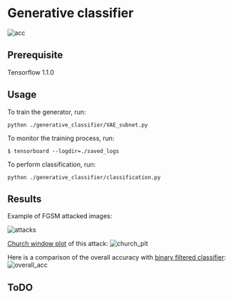 # Generative classifier
![acc](../master/assets/net_struct.png)

## Prerequisite
Tensorflow 1.1.0

## Usage

To train the generator, run:

`python ./generative_classifier/VAE_subnet.py` 


To monitor the training process, run:

```
$ tensorboard --logdir=./saved_logs
```

To perform classification, run:

`python ./generative_classifier/classification.py` 


## Results
Example of FGSM attacked images:

![attacks](../master/assets/attacks.png)

[Church window plot](https://arxiv.org/abs/1611.02770) of this attack:
![church_plt](../master/assets/church_plt.png)

Here is a comparison of the overall accuracy with [binary filtered classifier](https://arxiv.org/abs/1704.01155):
![overall_acc](../master/assets/overall_acc.png)



## ToDO
